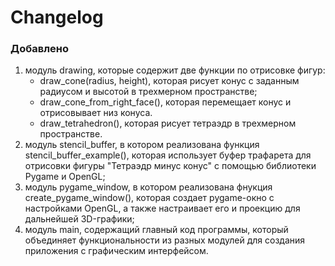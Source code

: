 # Changelog 
### Добавлено
1. модуль drawing, которые содержит две функции по отрисовке фигур:
   - draw_cone(radius, height), которая рисует конус с заданным радиусом и высотой в трехмерном пространстве;
   - draw_cone_from_right_face(), которая  перемещает конус и отрисовывает низ конуса.
   - draw_tetrahedron(), которая рисует тетраэдр в трехмерном пространстве.
2. модуль stencil_buffer, в котором реализована функция stencil_buffer_example(), которая использует буфер трафарета для отрисовки фигуры "Тетраэдр минус конус" с помощью библиотеки Pygame и OpenGL;
3. модуль pygame_window, в котором реализована фнукция create_pygame_window(), которая создает pygame-окно с настройками OpenGL, а также настраивает его и проекцию для дальнейшей 3D-графики;
4. модуль main, содержащий главный код программы, который объединяет функциональности из разных модулей для создания приложения с графическим интерфейсом.